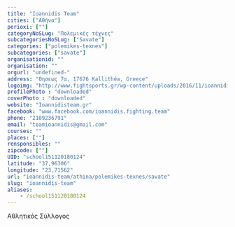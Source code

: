 ```yaml
---
title: "Ioannidis Team"
cities: ["Αθήνα"]
perioxi: [""]
categoryNoSLug: "Πολεμικές τέχνες"
subcategoriesNoSLug: ["Savate"]
categories: ["polemikes-texnes"]
subcategories: ["savate"]
organisationid: ""
organisation: ""
orgurl: "undefined-"
address: "Θησεως 7α, 17676 Kallithéa, Greece"
logoimg: "http://www.fightsports.gr/wp-content/uploads/2016/11/ioannidis-team-logo.jpg"
profilePhoto : "downloaded"
coverPhoto : "downloaded"
website: "Ioannidisteam.gr"
facebook: "www.facebook.com/ioannidis.fighting.team"
phone: "2109236791"
email: "teamioannidis@gmail.com"
courses: ""
places: [""]
rensponsibles: ""
zipcode: [""]
UID: "school151120180124"
latitude: "37,96306"
longitude: "23,71562"
url: "ioannidis-team/athina/polemikes-texnes/savate"
slug: "ioannidis-team"
aliases:
    - /school151120180124
---
```



Αθλητικός Σύλλογος

